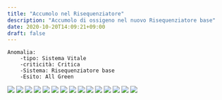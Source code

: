 ```yaml
---
title: "Accumolo nel Risequenziatore"
description: "Accumolo di ossigeno nel nuovo Risequenziatore base"
date: 2020-10-20T14:09:21+09:00
draft: false
---
```

	Anomalia:
		-tipo: Sistema Vitale
		-criticità: Critica
		-Sistema: Risequenziatore base
		-Esito: All Green
![](/survaivalSoEnd/risequenziatore1.png)
![](/survaivalSoEnd/risequenziatore2.png)
![](/survaivalSoEnd/risequenziatore3.png)
![](/survaivalSoEnd/risequenziatore4.png)
![](/survaivalSoEnd/risequenziatore5.png)
![](/survaivalSoEnd/risequenziatore6.png)
![](/survaivalSoEnd/risequenziatore7.png)
![](/survaivalSoEnd/risequenziatore8.png)
![](/survaivalSoEnd/risequenziatore9.png)
![](/survaivalSoEnd/risequenziatore10.png)
![](/survaivalSoEnd/risequenziatore11.png)
![](/survaivalSoEnd/risequenziatore12.png)
![](/survaivalSoEnd/risequenziatore13.png)
![](/survaivalSoEnd/risequenziatore14.png)
![](/survaivalSoEnd/risequenziatore15.png)